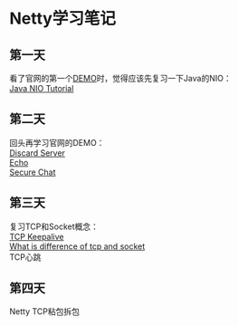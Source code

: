 # Netty学习笔记

## 第一天
看了官网的第一个[DEMO](http://netty.io/wiki/user-guide-for-4.x.html#wiki-h3-6)时，觉得应该先复习一下Java的NIO：  
[Java NIO Tutorial](http://tutorials.jenkov.com/java-nio/index.html)

## 第二天
回头再学习官网的DEMO：  
[Discard Server](https://github.com/netty/netty/tree/4.1/example/src/main/java/io/netty/example/discard)  
[Echo](https://github.com/netty/netty/tree/4.1/example/src/main/java/io/netty/example/echo)  
[Secure Chat](https://github.com/netty/netty/tree/4.1/example/src/main/java/io/netty/example/securechat)  

## 第三天
复习TCP和Socket概念：  
[TCP Keepalive](http://www.tldp.org/HOWTO/html_single/TCP-Keepalive-HOWTO/)  
[What is difference of tcp and socket](https://www.google.com/search?q=what+is+difference+of+tcp+and+socket)  
TCP心跳  

## 第四天
Netty TCP粘包拆包


